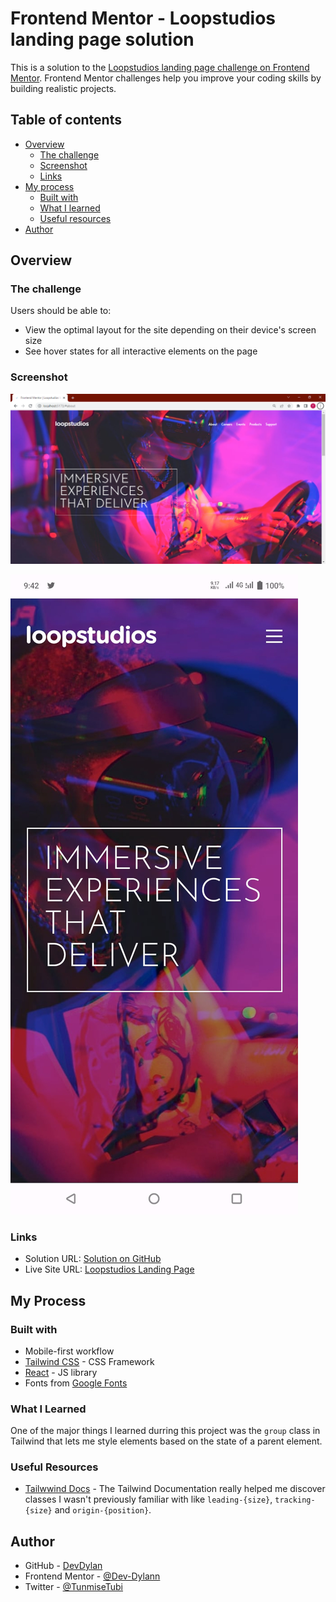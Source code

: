 # Frontend Mentor - Loopstudios landing page solution

This is a solution to the [Loopstudios landing page challenge on Frontend Mentor](https://www.frontendmentor.io/challenges/loopstudios-landing-page-N88J5Onjw). Frontend Mentor challenges help you improve your coding skills by building realistic projects.

## Table of contents

- [Overview](#overview)
  - [The challenge](#the-challenge)
  - [Screenshot](#screenshot)
  - [Links](#links)
- [My process](#my-process)
  - [Built with](#built-with)
  - [What I learned](#what-i-learned)
  - [Useful resources](#useful-resources)
- [Author](#author)

## Overview

### The challenge

Users should be able to:

- View the optimal layout for the site depending on their device's screen size
- See hover states for all interactive elements on the page

### Screenshot

![Desktop Screenshot](./public/screenshot.png)

![Mobile Screenshot](./public/screenshot2.jpg)

### Links

- Solution URL: [Solution on GitHub](https://github.com/Dev-Dylann/loopstudios-landing-page/)
- Live Site URL: [Loopstudios Landing Page](https://devdylann-loopstudios-extended.netlify.app)

## My Process

### Built with

- Mobile-first workflow
- [Tailwind CSS](https://tailwindcss.com/) - CSS Framework
- [React](https://reactjs.org/) - JS library
- Fonts from [Google Fonts](https://)

### What I Learned

One of the major things I learned durring this project was the `group` class in Tailwind that lets me style elements based on the state of a parent element.

### Useful Resources

- [Tailwwind Docs](https://tailwindcss.com/docs/installation) - The Tailwind Documentation really helped me discover classes I wasn't previously familiar with like `leading-{size}`, `tracking-{size}` and `origin-{position}`.

## Author

- GitHub - [DevDylan](https://github.com/Dev-Dylann)
- Frontend Mentor - [@Dev-Dylann](https://www.frontendmentor.io/profile/Dev-Dylann)
- Twitter - [@TunmiseTubi](https://www.twitter.com/TunmiseTubi)

